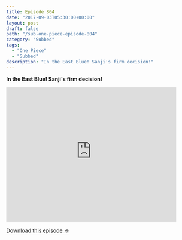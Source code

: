 ```yaml
---
title: Episode 804
date: "2017-09-03T05:30:00+00:00"
layout: post
draft: false
path: "/sub-one-piece-episode-804"
category: "Subbed"
tags:
  - "One Piece"
  - "Subbed"
description: "In the East Blue! Sanji's firm decision!"
---
```


**In the East Blue! Sanji's firm decision!**

<iframe width="640" height="360" src="https://www.rapidvideo.com/e/G6FRPH1UNW" frameborder="0" marginwidth=0 marginheight=0 scrolling=no allowfullscreen style="max-width:90%;"></iframe>

<a href="http://ouo.io/qs/eCodkFEQ?s=https://www.rapidvideo.com/d/G6FRPH1UNW" class="styled_a">Download this episode →</a>

